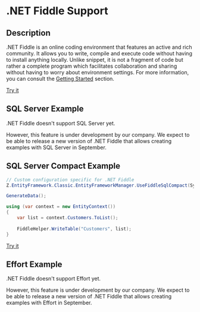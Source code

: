 # .NET Fiddle Support

## Description
.NET Fiddle is an online coding environment that features an active and rich community. It allows you to write, compile and execute code without having to install anything locally. Unlike snippet, it is not a fragment of code but rather a complete program which facilitates collaboration and sharing without having to worry about environment settings. For more information, you can consult the [Getting Started](https://dotnetfiddle.net/GettingStarted/) section.

[Try it](https://dotnetfiddle.net/)

## SQL Server Example
 .NET Fiddle doesn't support SQL Server yet.

However, this feature is under development by our company. We expect to be able to release a new version of .NET Fiddle that allows creating examples with SQL Server in September.

## SQL Server Compact Example
```csharp
// Custom configuration specific for .NET Fiddle
Z.EntityFramework.Classic.EntityFrameworkManager.UseFiddleSqlCompact(System.Data.Entity.SqlServerCompact.SqlCeProviderServices.Instance, System.Data.SqlServerCe.SqlCeProviderFactory.Instance);

GenerateData();

using (var context = new EntityContext())
{
	var list = context.Customers.ToList();
	
	FiddleHelper.WriteTable("Customers", list);			
}
```

[Try it](https://dotnetfiddle.net/aw6MDk)

## Effort Example
 .NET Fiddle doesn't support Effort yet.

However, this feature is under development by our company. We expect to be able to release a new version of .NET Fiddle that allows creating examples with Effort in September.
